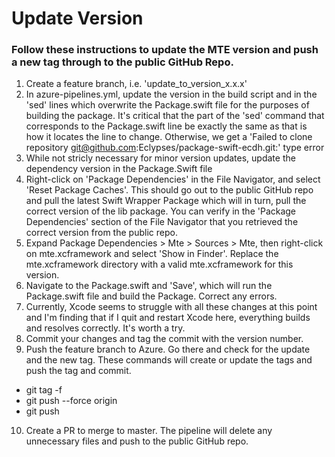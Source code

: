 # Update Version 

### Follow these instructions to update the MTE version and push a new tag through to the public GitHub Repo.

1. Create a feature branch, i.e. 'update_to_version_x.x.x'
2. In azure-pipelines.yml, update the version in the build script and in the 'sed' lines which overwrite the Package.swift file for the purposes of building the package. It's critical that the part of the 'sed' command that corresponds to the Package.swift line be exactly the same as that is how it locates the line to change. Otherwise, we get a 'Failed to clone repository git@github.com:Eclypses/package-swift-ecdh.git:' type error
3. While not stricly necessary for minor version updates, update the dependency version in the Package.Swift file 
4. Right-click on 'Package Dependencies' in the File Navigator, and select 'Reset Package Caches'. This should go out to the public GitHub repo and pull the latest Swift Wrapper Package which will in turn, pull the correct version of the lib package. You can verify in the 'Package Dependencies' section of the File Navigator that you retrieved the correct version from the public repo.
5. Expand Package Dependencies > Mte > Sources > Mte, then right-click on mte.xcframework and select 'Show in Finder'. Replace the mte.xcframework directory with a valid mte.xcframework for this version.
6. Navigate to the Package.swift and 'Save', which will run the Package.swift file and build the Package. Correct any errors.
7. Currently, Xcode seems to struggle with all these changes at this point and I'm finding that if I quit and restart Xcode here, everything builds and resolves correctly. It's worth a try.
8. Commit your changes and tag the commit with the version number. 
9. Push the feature branch to Azure. Go there and check for the update and the new tag. These commands will create or update the tags and push the tag and commit.
- git tag -f <tag>
- git push --force origin <tag>
- git push
10. Create a PR to merge to master. The pipeline will delete any unnecessary files and push to the public GitHub repo.
